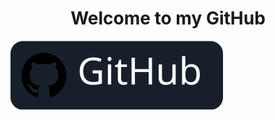 <h1 align="center">Welcome to my GitHub</h1>

<a harf="https://github.com">

<img src="/assets/images/github_logo.svg">
</a>
